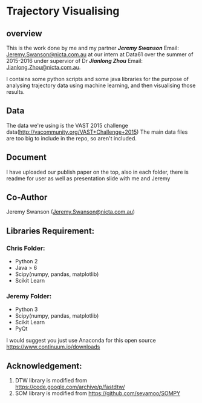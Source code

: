 # Trajectory Visualising #

## overview

This is the work done by me and my partner ***Jeremy Swanson***  Email: Jeremy.Swanson@nicta.com.au at our intern at Data61 over the summer of 2015-2016 under supervior of Dr ***Jianlong Zhou*** Email: Jianlong.Zhou@nicta.com.au.

I contains some python scripts and some java libraries for the purpose of analysing trajectory data using machine learning, and then visualising those results.


## Data
The data we're using is the VAST 2015 challenge data(http://vacommunity.org/VAST+Challenge+2015) The main data files are too big to include in the repo, so aren't included.


## Document
I have uploaded our publish paper on the top, also in each folder, there is readme for user as well as presentation slide with me and Jeremy

## Co-Author
Jeremy Swanson (Jeremy.Swanson@nicta.com.au)

## Libraries Requirement:

### Chris Folder:
 * Python 2
 * Java > 6
 * Scipy(numpy, pandas, matplotlib)
 * Scikit Learn

### Jeremy Folder:
 * Python 3
 * Scipy(numpy, pandas, matplotlib)
 * Scikit Learn
 * PyQt
  
I would suggest you just use Anaconda for this open source https://www.continuum.io/downloads

## Acknowledgement:
1. DTW library is modified from https://code.google.com/archive/p/fastdtw/
2. SOM library is modified from https://github.com/sevamoo/SOMPY
